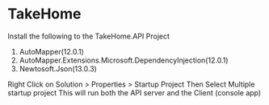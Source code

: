 # TakeHome
Install the following to the TakeHome.API Project
1. AutoMapper(12.0.1)
2. AutoMapper.Extensions.Microsoft.DependencyInjection(12.0.1)
3. Newtosoft.Json(13.0.3)

Right Click on Solution > Properties > Startup Project
Then Select Multiple startup project
This will run both the API server and the Client (console app)
